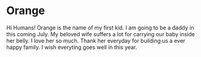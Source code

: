 # Orange
Hi Humans!
Orange is the name of my first kid. I am going to be a daddy in this coming July. My beloved wife suffers a lot for carrying our baby inside her belly.
I love her so much. Thank her everyday for building us a ever happy family.
I wish everyting goes well in this year.
